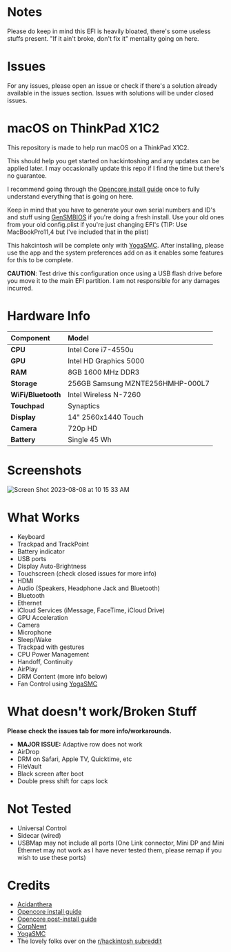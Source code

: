 # Notes
Please do keep in mind this EFI is heavily bloated, there's some useless stuffs present. "If it ain't broke, don't fix it" mentality going on here.

# Issues
For any issues, please open an issue or check if there's a solution already available in the issues section. Issues with solutions will be under closed issues. 

# macOS on ThinkPad X1C2
This repository is made to help run macOS on a ThinkPad X1C2.

This should help you get started on hackintoshing and any updates can be applied later. I may occasionally update this repo if I find the time but there's no guarantee.

I recommend going through the [Opencore install guide](https://dortania.github.io/OpenCore-Install-Guide/) once to fully understand everything that is going on here.

Keep in mind that you have to generate your own serial numbers and ID's and stuff using [GenSMBIOS](https://github.com/corpnewt/GenSMBIOS) if you're doing a fresh install. Use your old ones from your old config.plist if you're just changing EFI's (TIP: Use MacBookPro11,4 but I've included that in the plist)

This hakcintosh will be complete only with [YogaSMC](https://github.com/zhen-zen/YogaSMC). After installing, please use the app and the system preferences add on as it enables some features for this to be complete.

**CAUTION**: Test drive this configuration once using a USB flash drive before you move it to the main EFI partition. I am not responsible for any damages incurred.

# Hardware Info

|**Component**|**Model**|
|:-|:-|
|**CPU**|Intel Core i7-4550u|
|**GPU**|Intel HD Graphics 5000|
|**RAM**|8GB 1600 MHz DDR3|
|**Storage**|256GB Samsung MZNTE256HMHP-000L7|
|**WiFi/Bluetooth**|Intel Wireless N-7260|
|**Touchpad**|Synaptics|
|**Display**| 14" 2560x1440 Touch|
|**Camera**| 720p HD|
|**Battery**| Single 45 Wh|

# Screenshots

![Screen Shot 2023-08-08 at 10 15 33 AM](https://github.com/Krissh-C/X1C2-macOS/assets/117280851/84479f72-5d85-4293-97bf-294dce649721)

# What Works
- Keyboard
- Trackpad and TrackPoint
- Battery indicator
- USB ports
- Display Auto-Brightness
- Touchscreen (check closed issues for more info)
- HDMI
- Audio (Speakers, Headphone Jack and Bluetooth)
- Bluetooth
- Ethernet
- iCloud Services (iMessage, FaceTime, iCloud Drive)
- GPU Acceleration
- Camera
- Microphone
- Sleep/Wake
- Trackpad with gestures
- CPU Power Management
- Handoff, Continuity
- AirPlay
- DRM Content (more info below)
- Fan Control using [YogaSMC](https://github.com/zhen-zen/YogaSMC)

# What doesn't work/Broken Stuff
**Please check the issues tab for more info/workarounds.**
- **MAJOR ISSUE:** Adaptive row does not work
- AirDrop
- DRM on Safari, Apple TV, Quicktime, etc
- FileVault
- Black screen after boot
- Double press shift for caps lock

# Not Tested
- Universal Control
- Sidecar (wired)
- USBMap may not include all ports (One Link connector, Mini DP and Mini Ethernet may not work as I have never tested them, please remap if you wish to use these ports)

# Credits
- [Acidanthera](https://github.com/acidanthera)
- [Opencore install guide](https://dortania.github.io/OpenCore-Install-Guide/)
- [Opencore post-install guide](https://dortania.github.io/OpenCore-Post-Install/)
- [CorpNewt](https://github.com/corpnewt)
- [YogaSMC](https://github.com/zhen-zen/YogaSMC)
- The lovely folks over on the [r/hackintosh subreddit](https://www.reddit.com/r/hackintosh/)
